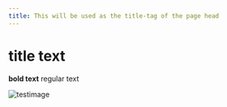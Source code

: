 ```yaml
---
title: This will be used as the title-tag of the page head
---
```


title text
=====

**bold text**
regular text

![testimage](https://user-images.githubusercontent.com/77072787/130657391-c61ff119-b1f7-4a8f-86f3-d81a347a4ab4.jpg)

